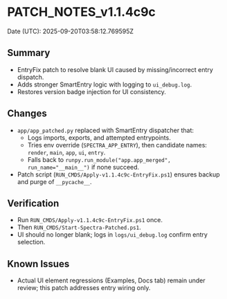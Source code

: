 # PATCH_NOTES_v1.1.4c9c
Date (UTC): 2025-09-20T03:58:12.769595Z

## Summary
- EntryFix patch to resolve blank UI caused by missing/incorrect entry dispatch.
- Adds stronger SmartEntry logic with logging to `ui_debug.log`.
- Restores version badge injection for UI consistency.

## Changes
- `app/app_patched.py` replaced with SmartEntry dispatcher that:
  - Logs imports, exports, and attempted entrypoints.
  - Tries env override (`SPECTRA_APP_ENTRY`), then candidate names: `render`, `main`, `app`, `ui`, `entry`.
  - Falls back to `runpy.run_module("app.app_merged", run_name="__main__")` if none succeed.
- Patch script (`RUN_CMDS/Apply-v1.1.4c9c-EntryFix.ps1`) ensures backup and purge of `__pycache__`.

## Verification
- Run `RUN_CMDS/Apply-v1.1.4c9c-EntryFix.ps1` once.
- Then `RUN_CMDS/Start-Spectra-Patched.ps1`.
- UI should no longer blank; logs in `logs/ui_debug.log` confirm entry selection.

## Known Issues
- Actual UI element regressions (Examples, Docs tab) remain under review; this patch addresses entry wiring only.
